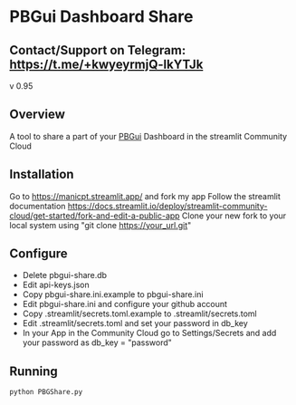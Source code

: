# PBGui Dashboard Share

## Contact/Support on Telegram: https://t.me/+kwyeyrmjQ-lkYTJk

v 0.95

## Overview
A tool to share a part of your [PBGui](https://github.com/msei99/pbgui) Dashboard in the streamlit Community Cloud

## Installation
Go to https://manicpt.streamlit.app/ and fork my app
Follow the streamlit documentation https://docs.streamlit.io/deploy/streamlit-community-cloud/get-started/fork-and-edit-a-public-app
Clone your new fork to your local system using "git clone https://your_url.git"

## Configure
- Delete pbgui-share.db
- Edit api-keys.json
- Copy pbgui-share.ini.example to pbgui-share.ini
- Edit pbgui-share.ini and configure your github account
- Copy .streamlit/secrets.toml.example to .streamlit/secrets.toml
- Edit .streamlit/secrets.toml and set your password in db_key
- In your App in the Community Cloud go to Settings/Secrets and add your password as db_key = "password"

## Running
```
python PBGShare.py

```